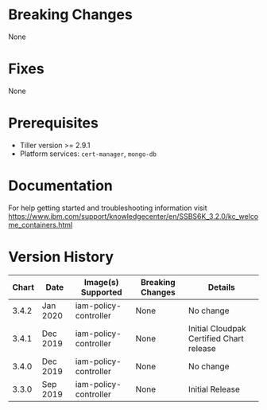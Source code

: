 # Breaking Changes
None

# Fixes
None

# Prerequisites
- Tiller version >= 2.9.1
- Platform services:  `cert-manager`, `mongo-db`

# Documentation
For help getting started and troubleshooting information visit https://www.ibm.com/support/knowledgecenter/en/SSBS6K_3.2.0/kc_welcome_containers.html

# Version History

| Chart | Date | Image(s) Supported | Breaking Changes | Details |
| ----- | ---- | ------------------ | ---------------- | ------- |
| 3.4.2 | Jan 2020 | iam-policy-controller | None | No change |
| 3.4.1 | Dec 2019 | iam-policy-controller | None | Initial Cloudpak Certified Chart release |
| 3.4.0 | Dec 2019 | iam-policy-controller | None | No change | 
| 3.3.0 | Sep 2019 | iam-policy-controller | None | Initial Release |

